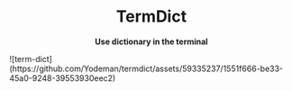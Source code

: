 <div align="center">

<h1><b>TermDict</b></h1>

<p>
<b>Use dictionary in the terminal</b>
</p>

</div>
![term-dict](https://github.com/Yodeman/termdict/assets/59335237/1551f666-be33-45a0-9248-39553930eec2)
